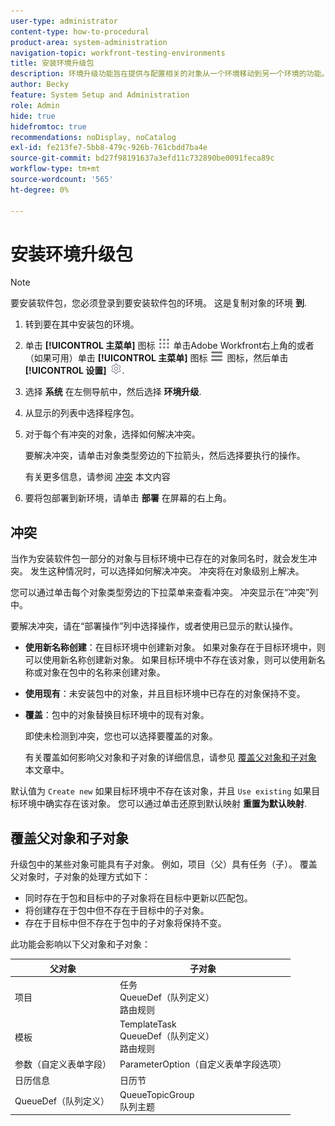 ```yaml
---
user-type: administrator
content-type: how-to-procedural
product-area: system-administration
navigation-topic: workfront-testing-environments
title: 安装环境升级包
description: 环境升级功能旨在提供与配置相关的对象从一个环境移动到另一个环境的功能。 了解如何将环境升级包安装到目标环境中。
author: Becky
feature: System Setup and Administration
role: Admin
hide: true
hidefromtoc: true
recommendations: noDisplay, noCatalog
exl-id: fe213fe7-5bb8-479c-926b-761cbdd7ba4e
source-git-commit: bd27f98191637a3efd11c732890be0091feca89c
workflow-type: tm+mt
source-wordcount: '565'
ht-degree: 0%

---
```


# 安装环境升级包

>[!NOTE]
>
>要安装软件包，您必须登录到要安装软件包的环境。 这是复制对象的环境 **到**.

1. 转到要在其中安装包的环境。
1. 单击 **[!UICONTROL 主菜单]** 图标 ![主菜单](/help/_includes/assets/main-menu-icon.png) 单击Adobe Workfront右上角的或者（如果可用）单击 **[!UICONTROL 主菜单]** 图标 ![主菜单](/help/_includes/assets/main-menu-icon-left-nav.png) 图标，然后单击 **[!UICONTROL 设置]** ![“设置”图标](/help/_includes/assets/gear-icon-setup.png).
1. 选择 **系统** 在左侧导航中，然后选择 **环境升级**.
1. 从显示的列表中选择程序包。
1. 对于每个有冲突的对象，选择如何解决冲突。

   要解决冲突，请单击对象类型旁边的下拉箭头，然后选择要执行的操作。

   有关更多信息，请参阅 [冲突](#collisions) 本文内容
1. 要将包部署到新环境，请单击 **部署** 在屏幕的右上角。

## 冲突

当作为安装软件包一部分的对象与目标环境中已存在的对象同名时，就会发生冲突。 发生这种情况时，可以选择如何解决冲突。 冲突将在对象级别上解决。

您可以通过单击每个对象类型旁边的下拉菜单来查看冲突。 冲突显示在“冲突”列中。

要解决冲突，请在“部署操作”列中选择操作，或者使用已显示的默认操作。

* **使用新名称创建**：在目标环境中创建新对象。 如果对象存在于目标环境中，则可以使用新名称创建新对象。 如果目标环境中不存在该对象，则可以使用新名称或对象在包中的名称来创建对象。
* **使用现有**：未安装包中的对象，并且目标环境中已存在的对象保持不变。
* **覆盖**：包中的对象替换目标环境中的现有对象。

  即使未检测到冲突，您也可以选择要覆盖的对象。

  有关覆盖如何影响父对象和子对象的详细信息，请参见 [覆盖父对象和子对象](#overwriting-parent-and-child-objects) 本文章中。
<!--
* Do not use: The object in the package is not installed in the target environment. If you select Do not use, an error message will appear detailing how this choice will affect other objects or fields.
-->

默认值为 `Create new` 如果目标环境中不存在该对象，并且 `Use existing` 如果目标环境中确实存在该对象。 您可以通过单击还原到默认映射 **重置为默认映射**.

## 覆盖父对象和子对象

升级包中的某些对象可能具有子对象。 例如，项目（父）具有任务（子）。 覆盖父对象时，子对象的处理方式如下：

* 同时存在于包和目标中的子对象将在目标中更新以匹配包。
* 将创建存在于包中但不存在于目标中的子对象。
* 存在于目标中但不存在于包中的子对象将保持不变。

此功能会影响以下父对象和子对象：

| 父对象 | 子对象 |
|---|---|
| 项目 | 任务<br>QueueDef（队列定义）<br>路由规则 |
| 模板 | TemplateTask<br>QueueDef（队列定义）<br>路由规则 |
| 参数（自定义表单字段） | ParameterOption（自定义表单字段选项） |
| 日历信息 | 日历节 |
| QueueDef（队列定义） | QueueTopicGroup<br>队列主题 |

